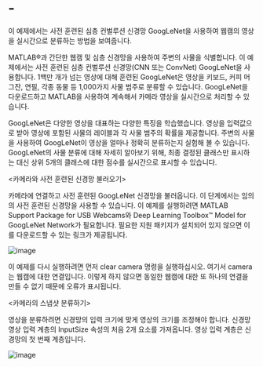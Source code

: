 # -
이 예제에서는 사전 훈련된 심층 컨벌루션 신경망 GoogLeNet을 사용하여 웹캠의 영상을 실시간으로 분류하는 방법을 보여줍니다.

MATLAB®과 간단한 웹캠 및 심층 신경망을 사용하여 주변의 사물을 식별합니다. 이 예제에서는 사전 훈련된 심층 컨벌루션 신경망(CNN 또는 ConvNet) GoogLeNet을 사용합니다. 1백만 개가 넘는 영상에 대해 훈련된 GoogLeNet은 영상을 키보드, 커피 머그잔, 연필, 각종 동물 등 1,000가지 사물 범주로 분류할 수 있습니다. GoogLeNet을 다운로드하고 MATLAB을 사용하여 계속해서 카메라 영상을 실시간으로 처리할 수 있습니다.

GoogLeNet은 다양한 영상을 대표하는 다양한 특징을 학습했습니다. 영상을 입력값으로 받아 영상에 포함된 사물의 레이블과 각 사물 범주의 확률을 제공합니다. 주변의 사물을 사용하여 GoogLeNet이 영상을 얼마나 정확히 분류하는지 실험해 볼 수 있습니다. GoogLeNet의 사물 분류에 대해 자세히 알아보기 위해, 최종 결정된 클래스만 표시하는 대신 상위 5개의 클래스에 대한 점수를 실시간으로 표시할 수 있습니다.

<카메라와 사전 훈련된 신경망 불러오기>

카메라에 연결하고 사전 훈련된 GoogLeNet 신경망을 불러옵니다. 이 단계에서는 임의의 사전 훈련된 신경망을 사용할 수 있습니다. 이 예제를 실행하려면 MATLAB Support Package for USB Webcams와 Deep Learning Toolbox™ Model for GoogLeNet Network가 필요합니다. 필요한 지원 패키지가 설치되어 있지 않으면 이를 다운로드할 수 있는 링크가 제공됩니다.

![image](https://user-images.githubusercontent.com/86040099/123497207-30955280-d667-11eb-88e9-439c220c27d3.png)

이 예제를 다시 실행하려면 먼저 clear camera 명령을 실행하십시오. 여기서 camera는 웹캠에 대한 연결입니다. 이렇게 하지 않으면 동일한 웹캠에 대한 또 하나의 연결을 만들 수 없기 때문에 오류가 표시됩니다.

<카메라의 스냅샷 분류하기>

영상을 분류하려면 신경망의 입력 크기에 맞게 영상의 크기를 조정해야 합니다. 신경망 영상 입력 계층의 InputSize 속성의 처음 2개 요소를 가져옵니다. 영상 입력 계층은 신경망의 첫 번째 계층입니다.

![image](https://user-images.githubusercontent.com/86040099/123497253-5fabc400-d667-11eb-8be5-6c857d813163.png)

